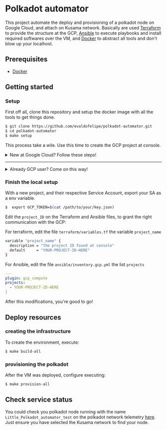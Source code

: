 # Polkadot automator

This project automate the deploy and provisioning of a polkadot node on Google Cloud, and attach on Kusama network. Basically are used [Terraform](https://www.terraform.io) to provide the structure at the GCP, [Ansible](https://www.ansible.com) to execute playbooks and install required softwares over the VM, and [Docker](https://www.docker.com) to abstract all tools and don't blow up your localhost.

## Prerequisites

* [Docker](https://docs.docker.com/engine/installation/)

## Getting started

### Setup

First off all, clone this repository and setup the docker image with all the tools to get things done.

```bash
$ git clone https://github.com/evaldofelipe/polkadot-automator.git
$ cd polkadot-automator
$ make setup
```

This process take a wile. Use this time to create the GCP project at console.


<details>
<summary>New at Google Cloud? Follow these steps!</summary>
<br>

- If you don't have a GCP account yet, you could use the the free trial provide by google to execute this project.
You can create your free account [here](https://cloud.google.com/free).

- After create the account ready, you need create a project. Follow [this](https://cloud.google.com/resource-manager/docs/creating-managing-projects) documentation to guide you.

**IMPORTANT:**
Choose a project name as you want, and store the `project_ID` not the project name! You'll use later on the project.

- After the project was created, we need interact with GCP using a Service Account, an key file provide to use cloud API's. Follow [this](https://cloud.google.com/iam/docs/creating-managing-service-accounts#creating) guide to create the Service Account, download the json file, and store the file on a security place. Ansible and terraform will use this key to interact with GCP.

- On this automation are possible to choose the region where your VM are deployed, but as a new GCP user, I recommend, don't worry about it, and use the default region already set here.

<br><br>
</details>

___

<details>
<summary> Already GCP user? Come on this way!</summary>
<br>

- At this time, this project don't support the project automatic creation, because the trial account don't have a main organization to control the projects. So it's necessary create a new project on the console.

- Create the project and store and store the `project_ID`. You'll use later on the project.

- Create a Service Account on the new project, download the json, and store the file on a security place. Ansible and terraform will use this key to interact with GCP.

- If you want change the default Region and Zones defined here, just keep in mind to don't forget to select the right variables. If you need, take a look on the regions [list](https://cloud.google.com/compute/docs/regions-zones).

<br><br>
</details>


### Finish the local setup

With a new project, and their respective Service Account, export your SA as a env variable.


```bash
$  export GCP_TOKEN=$(cat /path/to/your/key.json)
```

Edit the `project_ID` on the Terraform and Ansible files, to grant the right communication with the GCP:

For terraform, edit the file `terraform/variables.tf` the variable `project_name`
```bash
variable "project_name" {
  description = "the project ID found at console"
  default     = "YOUR-PROJECT-ID-HERE"
}
```

For Ansible, edit the file `ansible/inventory.gcp.yml` the list `projects`

```yaml
---
plugin: gcp_compute
projects:
  - YOUR-PROJECT-ID-HERE
}
```
After this modifications, you're good to go!

## Deploy resources

### creating the infrastructure

To create the environment, execute:

```bash
$ make build-all
```

### provisioning the polkadot

After the VM was deployed, configure executing:

```bash
$ make provision-all
```

## Check service status

You could check you polkadot node running with the name `Little_Polkadot_automator_test` on the polkadot network telemetry [here](https://telemetry.polkadot.io/). Just ensure you have selected the Kusama network to find your node.
